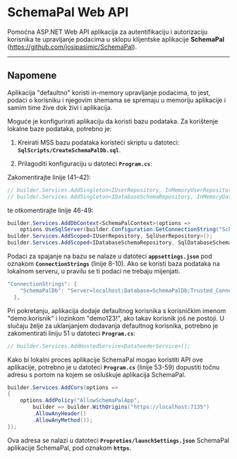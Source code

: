 # SchemaPal Web API

Pomoćna ASP.NET Web API aplikacija za autentifikaciju i autorizaciju korisnika te upravljanje podacima u sklopu klijentske aplikacije **SchemaPal** (https://github.com/josipasimic/SchemaPal).

---

## Napomene

Aplikacija "defaultno" koristi in-memory upravljanje podacima, to jest, podaci o korisniku i njegovim shemama se spremaju u memoriju aplikacije i samim time žive dok živi i aplikacija. 

Moguće je konfigurirati aplikaciju da koristi bazu podataka. Za korištenje lokalne baze podataka, potrebno je:

1. Kreirati MSS bazu podataka koristeći skriptu u datoteci:  
   **`SqlScripts/CreateSchemaPalDb.sql`**.

2. Prilagoditi konfiguraciju u datoteci **`Program.cs`**:  

Zakomentirajte linije (41–42):  
```csharp
// builder.Services.AddSingleton<IUserRepository, InMemoryUserRepository>();
// builder.Services.AddSingleton<IDatabaseSchemaRepository, InMemoryDatabaseSchemaRepository>();
```

te otkomentirajte linije 46-49:
```csharp
builder.Services.AddDbContext<SchemaPalContext>(options =>
    options.UseSqlServer(builder.Configuration.GetConnectionString("SchemaPalDb")));
builder.Services.AddScoped<IUserRepository, SqlUserRepository>();
builder.Services.AddScoped<IDatabaseSchemaRepository, SqlDatabaseSchemaRepository>();
```

Podaci za spajanje na bazu se nalaze u datoteci **`appsettings.json`** pod oznakom  **`ConnectionStrings`** (linije 8-10). Ako se koristi baza podataka na lokalnom serveru, u pravilu se ti podaci ne trebaju mijenjati.
```csharp
"ConnectionStrings": {
    "SchemaPalDb": "Server=localhost;Database=SchemaPalDb;Trusted_Connection=True;TrustServerCertificate=True;"
  },
```

Pri pokretanju, aplikacija dodaje defaultnog korisnika s korisničkim imenom "demo.korisnik" i lozinkom "demo123!", ako takav korisnik još ne postoji.
U slučaju želje za uklanjanjem dodavanja defaultnog korisnika, potrebno je zakomentirati liniju 51 u datoteci **`Program.cs`**: 
```csharp
// builder.Services.AddHostedService<DataSeederService>();
```

Kako bi lokalni proces aplikacije SchemaPal mogao koristiti API ove aplikacije, potrebno je u datoteci **`Program.cs`** (linije 53-59) dopustiti točnu adresu s portom na kojem se osluškuje aplikacija SchemaPal. 
```csharp
builder.Services.AddCors(options =>
{
    options.AddPolicy("AllowSchemaPalApp",
        builder => builder.WithOrigins("https://localhost:7135")
        .AllowAnyHeader()
        .AllowAnyMethod());
});
```
Ova adresa se nalazi u datoteci **`Propreties/launchSettings.json`** SchemaPal aplikacije SchemaPal, pod oznakom  **`https`**.

